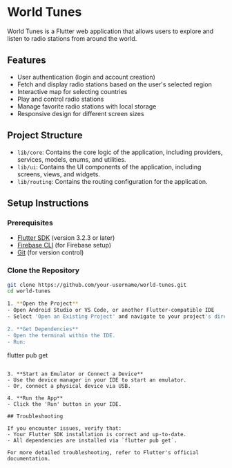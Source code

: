 # World Tunes

World Tunes is a Flutter web application that allows users to explore and listen to radio stations from around the world.

## Features

- User authentication (login and account creation)
- Fetch and display radio stations based on the user's selected region
- Interactive map for selecting countries
- Play and control radio stations
- Manage favorite radio stations with local storage
- Responsive design for different screen sizes

## Project Structure

- `lib/core`: Contains the core logic of the application, including providers, services, models, enums, and utilities.
- `lib/ui`: Contains the UI components of the application, including screens, views, and widgets.
- `lib/routing`: Contains the routing configuration for the application.

## Setup Instructions

### Prerequisites

- [Flutter SDK](https://flutter.dev/docs/get-started/install) (version 3.2.3 or later)
- [Firebase CLI](https://firebase.google.com/docs/cli) (for Firebase setup)
- [Git](https://git-scm.com/) (for version control)

### Clone the Repository

```bash
git clone https://github.com/your-username/world-tunes.git
cd world-tunes

1. **Open the Project**
- Open Android Studio or VS Code, or another Flutter-compatible IDE
- Select 'Open an Existing Project' and navigate to your project's directory.

2. **Get Dependencies**
- Open the terminal within the IDE.
- Run:
  ```
  flutter pub get
  ```

3. **Start an Emulator or Connect a Device**
- Use the device manager in your IDE to start an emulator.
- Or, connect a physical device via USB.

4. **Run the App**
- Click the 'Run' button in your IDE.

## Troubleshooting

If you encounter issues, verify that:
- Your Flutter SDK installation is correct and up-to-date.
- All dependencies are installed via `flutter pub get`.

For more detailed troubleshooting, refer to Flutter's official documentation.

